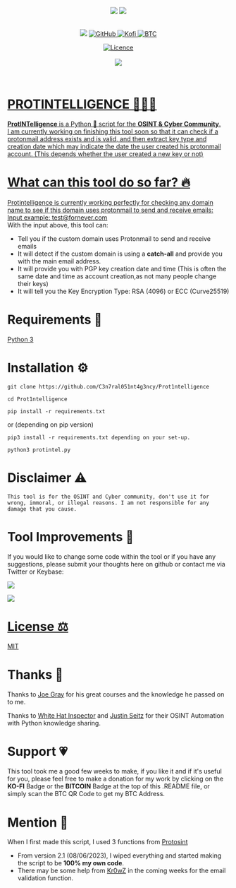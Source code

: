 
<p align="center"> <img src="http://ForTheBadge.com/images/badges/made-with-python.svg"/>
<img src="http://ForTheBadge.com/images/badges/built-with-swag.svg">
  
<br>
<br>
  
<p align="center">
<img src="https://img.shields.io/badge/Python-14354C?style=for-the-badge&logo=python&logoColor=white"/> 
<a href="https://github.com/C3n7ral051nt4g3ncy"> <img alt="GitHub" src="https://img.shields.io/badge/GitHub-100000?style=for-the-badge&logo=github&logoColor=white"/>
<a href="https://ko-fi.com/tacticalintelanalyst"> <img alt="Kofi" src="https://img.shields.io/badge/Ko--fi-F16061?style=for-the-badge&logo=ko-fi&logoColor=white">
<a href="https://user-images.githubusercontent.com/104733166/171052611-1f76b07c-832f-4a4a-9a0a-2f94595c28c9.png"/><img alt="BTC" src="https://img.shields.io/badge/Bitcoin-000000?style=for-the-badge&logo=bitcoin&logoColor=white">

<p align="center">
<a href="https://github.com/C3n7ral051nt4g3ncy/Prot1ntelligence/blob/master/LICENSE"/> <img alt="Licence" src="https://img.shields.io/badge/LICENCE-MIT-brightgreen"> <br>
<br>  
<img src="https://img.shields.io/github/v/release/C3n7ral051nt4g3ncy/Prot1ntelligence?style=for-the-badge">

  
</p>
<br>
    
# PROTINTELLIGENCE 🕵🏻‍♂️
**ProtINTelligence** is a Python 🐍 script for the **OSINT &amp; Cyber Community**.<br>
I am currently working on finishing this tool soon so that it can check if a protonmail address exists and is valid, and then extract key type and creation date which may indicate the date the user created his protonmail account. (This depends whether the user created a new key or not)

# What can this tool do so far? 🔥
Protintelligence is currently working perfectly for checking any domain name to see if this domain uses protonmail to send and receive emails:
Input example: test@fornever.com
<br>
With the input above, this tool can:
   - Tell you if the custom domain uses Protonmail to send and receive emails
   - It will detect if the custom domain is using a **catch-all** and provide you with the main email address.
   - It will provide you with PGP key creation date and time (This is often the same date and time as account creation,as not many people change their keys)
   - It will tell you the Key Encryption Type: RSA (4096)	or ECC (Curve25519)

  
# Requirements 🐍
[Python 3](https://www.python.org/downloads/)<br>


# Installation ⚙️

```
git clone https://github.com/C3n7ral051nt4g3ncy/Prot1ntelligence
```

```
cd Prot1ntelligence
```

```
pip install -r requirements.txt
```

or (depending on pip version) 

```
pip3 install -r requirements.txt depending on your set-up.
```

```
python3 protintel.py
```

# Disclaimer ⚠️

`This tool is for the OSINT and Cyber community, don't use it for wrong, immoral, or illegal reasons. I am not responsible for any damage that you cause.`

# Tool Improvements 🔧
If you would like to change some code within the tool or if you have any suggestions, please submit your thoughts here on github or contact me via Twitter or Keybase:<br>
  
<a href="https://twitter.com/OSINT_Tactical"><img src="https://img.shields.io/badge/Twitter-1DA1F2?style=for-the-badge&logo=twitter&logoColor=white"/> <br>
  
<a href="https://keybase.io/osint_intel"><img src="https://img.shields.io/keybase/pgp/osint_intel?label=Keybase&logo=Keybase&logoColor=orange&style=for-the-badge"/>


# License ⚖️
[MIT](https://choosealicense.com/licenses/mit/)

  
# Thanks 🙏

Thanks to [Joe Gray](https://twitter.com/C_3PJoe) for his great courses and the knowledge he passed on to me.
  
Thanks to [White Hat Inspector](https://twitter.com/WHInspector) and [Justin Seitz](https://twitter.com/jms_dot_py) for their OSINT Automation with Python knowledge sharing.

  
 # Support 💗
This tool took me a good few weeks to make, if you like it and if it's useful for you, please feel free to make a donation for my work by clicking on the **KO-FI** Badge or the **BITCOIN** Badge at the top of this .README file, or simply scan the BTC QR Code to get my BTC Address. 
  
  
# Mention 📢
When I first made this script, I used 3 functions from [Protosint](https://github.com/pixelbubble/ProtOSINT)
- From version 2.1 (08/06/2023), I wiped everything and started making the script to be **100% my own code**.
- There may be some help from [Kr0wZ](https://github.com/Kr0wZ) in the coming weeks for the email validation function.
